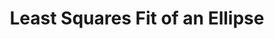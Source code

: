 ---
layout: post
title: Least Squares Fit of an Ellipse
category: writeup
draft: false
url: /writeups/Least Squares Fit of an Ellipse.pdf
tags:
---